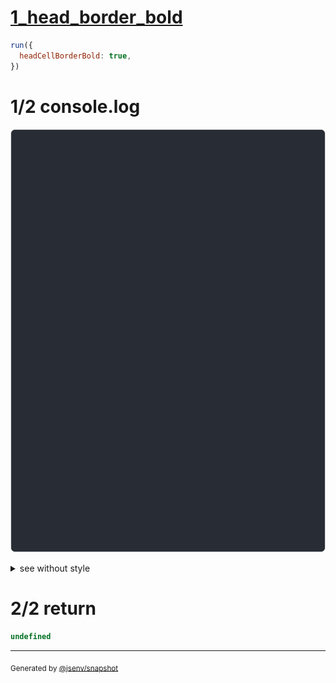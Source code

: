 # [1_head_border_bold](../../table_head.test.mjs#L170)

```js
run({
  headCellBorderBold: true,
})
```

# 1/2 console.log

![img](console.log.svg)

<details>
  <summary>see without style</summary>

```console
--- a ---
┏━━━━━━━┳━━━━━┓
┃ name  ┃ age ┃
┡━━━━━━━╇━━━━━┩
│ dam   │ 35  │
│ flore │ 30  │
└───────┴─────┘

--- a_rounded ---
╭━━━━━━━┳━━━━━╮
┃ name  ┃ age ┃
┡━━━━━━━╇━━━━━┩
│ dam   │ 35  │
│ flore │ 30  │
╰───────┴─────╯

--- a_double ---
┏━━━━━━━┳━━━━━┓
┃ name  ┃ age ┃
╞═══════╪═════╡
│ dam   │ 35  │
│ flore │ 30  │
└───────┴─────┘

--- a_double_rounded ---
╭━━━━━━━┳━━━━━╮
┃ name  ┃ age ┃
╞═══════╪═════╡
│ dam   │ 35  │
│ flore │ 30  │
╰───────┴─────╯

--- b ---
 name  ┃ age 
───────╈─────
 dam   │ 35  
 flore │ 30  

--- b_double ---
 name  ┃ age 
═══════╪═════
 dam   │ 35  
 flore │ 30  

```

</details>


# 2/2 return

```js
undefined
```

---

<sub>
  Generated by <a href="https://github.com/jsenv/core/tree/main/packages/independent/snapshot">@jsenv/snapshot</a>
</sub>
